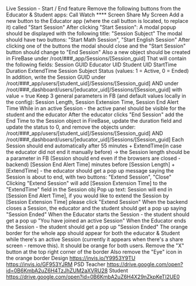Live Session - Start / End feature
Remove the following buttons from the Educator & Student apps:
Call
Watch **** Screen
Share My Screen
Add a new button to the Educator app (where the call button is located, to replace it) called "Start Session"
After clicking "Start Session":
A modal popup should be displayed with the following title: "Session Subject"
The modal should have two buttons: "Start Math Session", "Start English Session"
After clicking one of the buttons the modal should close and the "Start Session" button should change to "End Session"
Also a new object should be created in FireBase under /root/###_app/Sessions/[Session_guid]
That will contain the following fields:
Session GUID
Educator UID
Student UID
StartTime
Duration
ExtendTime
Session Subject
Status (values: 1 = Active, 0 = Ended)
In addition, write the Session GUID under /root/###_app/users/[student_uid]/Sessions/[Session_guid]
AND under /root/###_dashboard/users/[educator_uid]/Sessions/[Session_guid] with value = true
Keep 3 general parameters in FB (and default values locally in the config): Session Length, Session Extension Time, Session End Alert Time
While in an active Session - the active panel should be visible for the student and the educator
After the educator clicks "End Session" add the End Time to the Session object in FireBase, update the duration field and update the status to 0, and remove the objects under:
/root/###_app/users/[student_uid]/Sessions/[Session_guid]
AND /root/###_dashboard/users/[educator_uid]/Sessions/[Session_guid]
Each Session should end automatically after 55 minutes + ExtendTime(in case the educator did not end it manually before) -> the Session length should be a parameter in FB (Session should end even if the browsers are closed - backend)
[Session End Alert Time] minutes before [Session Length] + [ExtendTime] - the educator should get a pop up message saying the Session is about to end, with two buttons: "Extend Session", "Close"
Clicking "Extend Session" will add [Session Extension Time] to the "ExtendTime" field in the Session obj
Pop up text: Session will end in [Session End Alert Time], if you would like to extend the Session by [Session Extension Time] please click "Extend Session"
When the backend closes a Session, the educator and the student should get a pop up saying "Session Ended"
When the Educator starts the Session - the student should get a pop up "You have joined an active Session"
When the Educator ends the Session - the student should get a pop up "Session Ended"
The orange border for the whole app should appear for both the educator & Student while there's an active Session (currently it appears when there's a share screen - remove this). It should be orange for both users. Remove the "X" button at the top right corner of the border
Also remove the "Eye" icon in the orange border
Design
https://invis.io/Y9953Y9TU
https://invis.io/GF953YJRM
PSD
Teacher
https://drive.google.com/open?id=0B6KmbA2uZ6H4TzJhZUM2aXVRU28
Student
https://drive.google.com/open?id=0B6KmbA2uZ6H4X29nZkpKeTI2UE0
